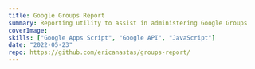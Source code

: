 ```yaml
---
title: Google Groups Report
summary: Reporting utility to assist in administering Google Groups
coverImage:
skills: ["Google Apps Script", "Google API", "JavaScript"]
date: "2022-05-23"
repo: https://github.com/ericanastas/groups-report/
---
```

